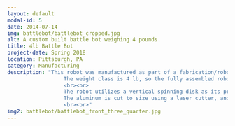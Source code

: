 ```yaml
---
layout: default
modal-id: 5
date: 2014-07-14
img: battlebot/battlebot_cropped.jpg
alt: A custom built battle bot weighing 4 pounds.
title: 4lb Battle Bot
project-date: Spring 2018
location: Pittsburgh, PA
category: Manufacturing
description: "This robot was manufactured as part of a fabrication/robotics class I took. The electronics are repurposed from RC airplane kits, and the body is made from composite plastic and aluminum plating.
                  The weight class is 4 lb, so the fully assembled robot must be under that weight. 
                  <br><br>
                  The robot utilizes a vertical spinning disk as its primary weapon. The brushless motor that would normally be used to drive the propeller on an RC plane is used to drive the weapon, while standard DC motors are used to drive the wheels.
                  The aluminum is cut to size using a laser cutter, and the plastic body is made using a Haas multi-axis CNC mill. 
                  <br><br>"
img2: battlebot/battlebot_front_three_quarter.jpg
---
```

